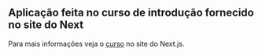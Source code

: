 ## Aplicação feita no curso de introdução fornecido no site do Next



Para mais informações veja o [curso](https://nextjs.org/learn) no site do Next.js.